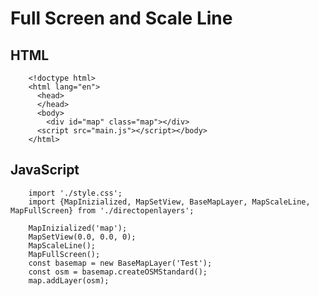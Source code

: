 # Full Screen and Scale Line

## HTML
        <!doctype html>
        <html lang="en">
          <head>
          </head>
          <body>
            <div id="map" class="map"></div>
          <script src="main.js"></script></body>
        </html>


## JavaScript
        import './style.css';
        import {MapInizialized, MapSetView, BaseMapLayer, MapScaleLine, MapFullScreen} from './directopenlayers';

        MapInizialized('map');
        MapSetView(0.0, 0.0, 0);
        MapScaleLine();
        MapFullScreen();
        const basemap = new BaseMapLayer('Test');
        const osm = basemap.createOSMStandard();
        map.addLayer(osm);
